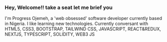 ### Hey, Welcome!! take a seat let me brief you

I'm Progress Ojemeh, a 'web obsessed' software developer currently based in Nigeria.
I like learning new technologies.
Currently conversant with HTML5, CSS3, BOOTSTRAP, TAILWIND CSS, JAVASCRIPT, REACT&REDUX, NEXTJS, TYPESCRIPT, SOLIDITY, WEB3 JS
